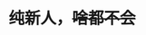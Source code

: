 # 纯新人，~~啥都不会~~

<!---
KiSetsuFu-PuLiN/KiSetsuFu-PuLiN is a ✨ special ✨ repository because its `README.md` (this file) appears on your GitHub profile.
You can click the Preview link to take a look at your changes.
--->
